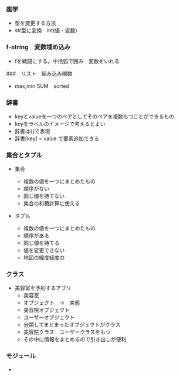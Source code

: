 ### 座学
- 型を変更する方法
- str型に変換　int(値・変数)

### f-string　変数埋め込み
- fを戦闘にする。中括弧で囲み　変数をいれる

###　リスト　組み込み関数
- max,min SUM　sorted

### 辞書
- keyとvalueを一つのペアとしてそのペアを複数もつことができるもの
- keyをラベルのイメージで考えるとよい
- 辞書は{}で表現
- 辞書[key] = value で要素追加できる

### 集合とタプル
- 集合
  - 複数の値を一つにまとめたもの
  - 順序がない
  - 同じ値を持てない
  - 集合の和積計算に使える
  
- タプル
  - 複数の値を一つにまとめたもの
  - 順序がある
  - 同じ値を持てる
  - 値を変更できない
  - 地図の緯度経度の


### クラス
- 美容室を予約するアプリ
  - 美容室
  - オブジェクト　→　実態
  - 美容院オブジェクト
  - ユーザーオブジェクト
  - 分類してまとまったオブジェクトがクラス
  - 美容院クラス　ユーザークラスをもつ
  - その中に情報をまとめるので引き出しが便利

### モジュール
- 